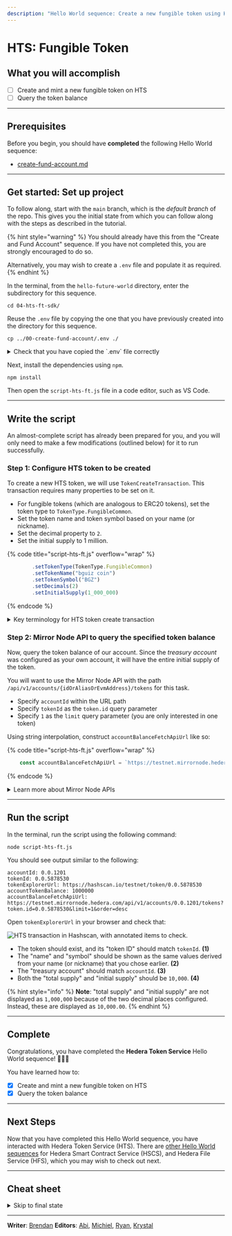 ```yaml
---
description: "Hello World sequence: Create a new fungible token using Hedera Token Service (HTS)."
---
```


# HTS: Fungible Token

## What you will accomplish

- [ ] Create and mint a new fungible token on HTS
- [ ] Query the token balance

***

## Prerequisites

Before you begin, you should have **completed** the following Hello World sequence:

- [create-fund-account.md](create-fund-account.md "mention")

***

## Get started: Set up project

To follow along, start with the `main` branch, which is the _default branch_ of the repo. This gives you the initial state from which you can follow along with the steps as described in the tutorial.

{% hint style="warning" %}
You should already have this from the "Create and Fund Account" sequence. If you have not completed this, you are strongly encouraged to do so.

Alternatively, you may wish to create a `.env` file and populate it as required.
{% endhint %}

In the terminal, from the `hello-future-world` directory, enter the subdirectory for this sequence.

```shell
cd 04-hts-ft-sdk/
```

Reuse the `.env` file by copying the one that you have previously created into the directory for this sequence.

```shell
cp ../00-create-fund-account/.env ./
```

<details>

<summary>Check that you have copied the `.env` file correctly</summary>

To do so, use the `pwd` command to check that you are indeed in the right subdirectory within the repo.

```shell
pwd
```

This should output a path that ends with `/hello-future-world/04-hts-ft-sdk`. If not, you will need to start over.

```
/some/path/hello-future-world/04-hts-ft-sdk
```

Next, use the `ls` command to check that the `.env` file has been copied into this subdirectory.

```shell
ls -a
```

The first few line of the output should look display `.env`. If not, you'll need to start over.

```
.
..
.env
```

</details>

Next, install the dependencies using `npm`.

```shell
npm install
```

Then open the `script-hts-ft.js` file in a code editor, such as VS Code.

***

## Write the script

An almost-complete script has already been prepared for you, and you will only need to make a few modifications (outlined below) for it to run successfully.

### Step 1: Configure HTS token to be created

To create a new HTS token, we will use `TokenCreateTransaction`. This transaction requires many properties to be set on it.

- For fungible tokens (which are analogous to ERC20 tokens), set the token type to `TokenType.FungibleCommon`.
- Set the token name and token symbol based on your name (or nickname).
- Set the decimal property to `2`.
- Set the initial supply to 1 million.

{% code title="script-hts-ft.js" overflow="wrap" %}

```js
        .setTokenType(TokenType.FungibleCommon)
        .setTokenName("bguiz coin")
        .setTokenSymbol("BGZ")
        .setDecimals(2)
        .setInitialSupply(1_000_000)
```

{% endcode %}

<details>

<summary>Key terminology for HTS token create transaction</summary>

- [**Token Type**](../../sdks-and-apis/sdks/token-service/token-types.md): Fungible tokens, declared using `TokenType.FungibleCommon`, may be thought of as analogous to _ERC20_ tokens. Note that HTS also supports another token type, `TokenType.NonFungibleUnique`, which may be thought of as analogous to _ERC721_ tokens.
- **Token Name**: This is the full name of the token. For example, "Singapore Dollar".
- **Token Symbol**: This is the abbreviation of the token's name. For example, "SGD".
- **Decimals**: This is the number of decimal places the currency uses. For example, `2` mimics "cents", where the smallest unit of the token is 0.01 (1/100) of a single token.
- **Initial Supply**: This is the number of units of the token to "mint" when first creating the token. Note that this is specified in the smallest units, so `1_000_000` initial supply when decimals is 2, results in `10_000` full units of the token being minted. It might be easier to think about it as "one million cents equals ten thousand dollars".
- **Treasury Account ID**: This is the account for which the initial supply is credited. For example, using `accountId` would mean that your own account receives all the tokens when they are minted.
- [**Admin Key**](../../sdks-and-apis/sdks/token-service/define-a-token.md#token-properties): This is the account that is authorized to administrate this token. For example, using `accountKey` would mean that your own account would get to perform actions such as minting additional supply.

</details>

### Step 2: Mirror Node API to query the specified token balance

Now, query the token balance of our account. Since the _treasury account_ was configured as your own account, it will have the entire initial supply of the token.

You will want to use the Mirror Node API with the path `/api/v1/accounts/{idOrAliasOrEvmAddress}/tokens` for this task.

- Specify `accountId` within the URL path
- Specify `tokenId` as the `token.id` query parameter
- Specify `1` as the `limit` query parameter (you are only interested in one token)

Using string interpolation, construct `accountBalanceFetchApiUrl` like so:

{% code title="script-hts-ft.js" overflow="wrap" %}

```js
    const accountBalanceFetchApiUrl = `https://testnet.mirrornode.hedera.com/api/v1/accounts/${accountId}/tokens?token.id=${tokenId}&limit=1&order=desc`;
```

{% endcode %}

<details>

<summary>Learn more about Mirror Node APIs</summary>

You can explore the Mirror Node APIs interactively via its Swagger page: [Hedera Testnet Mirror Node REST API](https://testnet.mirrornode.hedera.com/api/v1/docs/#/).

You can perform the same Mirror Node API query as `accountBalanceFetchApiUrl` above. This is what the relevant part of the Swagger page would look like when doing so:

<img src="../../.gitbook/assets/hello-world--hts--mirror-node-swagger.drawing.svg" alt="" data-size="original">

You can learn more about the Mirror Nodes via its documentation: [REST API](https://docs.hedera.com/hedera/sdks-and-apis/rest-api).

</details>

***

## Run the script

In the terminal, run the script using the following command:

```shell
node script-hts-ft.js
```

You should see output similar to the following:

```
accountId: 0.0.1201
tokenId: 0.0.5878530
tokenExplorerUrl: https://hashscan.io/testnet/token/0.0.5878530
accountTokenBalance: 1000000
accountBalanceFetchApiUrl: https://testnet.mirrornode.hedera.com/api/v1/accounts/0.0.1201/tokens?token.id=0.0.5878530&limit=1&order=desc
```

Open `tokenExplorerUrl` in your browser and check that:

<img src="../../.gitbook/assets/hello-world--hts--token.drawing.svg" alt="HTS transaction in Hashscan, with annotated items to check." class="gitbook-drawing">

- The token should exist, and its "token ID" should match `tokenId`. **(1)**
- The "name" and "symbol" should be shown as the same values derived from your name (or nickname) that you chose earlier. **(2)**
- The "treasury account" should match `accountId`. **(3)**
- Both the "total supply" and "initial supply" should be `10,000`. **(4)**

{% hint style="info" %}
**Note**: "total supply" and "initial supply" are not displayed as `1,000,000` because of the two decimal places configured. Instead, these are displayed as `10,000.00`.
{% endhint %}

***

## Complete

Congratulations, you have completed the **Hedera Token Service** Hello World sequence! 🎉🎉🎉

You have learned how to:

- [x] Create and mint a new fungible token on HTS
- [x] Query the token balance

***

## Next Steps

Now that you have completed this Hello World sequence, you have interacted with Hedera Token Service (HTS). There are [other Hello World sequences](../) for Hedera Smart Contract Service (HSCS), and Hedera File Service (HFS), which you may wish to check out next.

***

## Cheat sheet

<details>

<summary>Skip to final state</summary>

The repo, [`github.com/hedera-dev/hello-future-world`](https://github.com/hedera-dev/hello-future-world/), is intended to be used alongside this tutorial.

To skip ahead to the final state, use the `completed` branch. You may use this to compare your implementation to the completed steps of the tutorial.

```shell
git fetch origin completed:completed
git checkout completed
```

Alternatively, you may view the `completed` branch on Github: [`github.com/hedera-dev/hello-future-world/tree/completed/04-hts-ft-sdk`](https://github.com/hedera-dev/hello-future-world/tree/completed/04-hts-ft-sdk)

</details>

***

**Writer**: [Brendan](https://blog.bguiz.com/) **Editors**: [Abi](https://github.com/a-ridley), [Michiel](https://www.linkedin.com/in/michielmulders/), [Ryan](https://www.linkedin.com/in/ryaneh/), [Krystal](https://www.linkedin.com/in/theekrystallee/)

